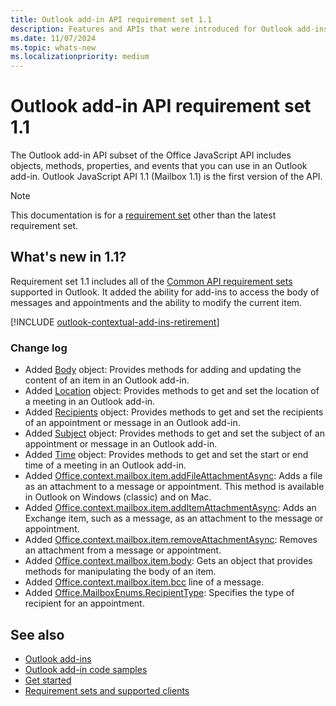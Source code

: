 ```yaml
---
title: Outlook add-in API requirement set 1.1
description: Features and APIs that were introduced for Outlook add-ins and the Office JavaScript APIs as part of Mailbox API 1.1.
ms.date: 11/07/2024
ms.topic: whats-new
ms.localizationpriority: medium
---
```


# Outlook add-in API requirement set 1.1

The Outlook add-in API subset of the Office JavaScript API includes objects, methods, properties, and events that you can use in an Outlook add-in. Outlook JavaScript API 1.1 (Mailbox 1.1) is the first version of the API.

> [!NOTE]
> This documentation is for a [requirement set](../outlook-api-requirement-sets.md) other than the latest requirement set.

## What's new in 1.1?

Requirement set 1.1 includes all of the [Common API requirement sets](../../common/office-add-in-requirement-sets.md) supported in Outlook. It added the ability for add-ins to access the body of messages and appointments and the ability to modify the current item.

[!INCLUDE [outlook-contextual-add-ins-retirement](../../../includes/outlook-contextual-add-ins-retirement.md)]

### Change log

- Added [Body](/javascript/api/outlook/office.body?view=outlook-js-1.1&preserve-view=true) object: Provides methods for adding and updating the content of an item in an Outlook add-in.
- Added [Location](/javascript/api/outlook/office.location?view=outlook-js-1.1&preserve-view=true) object: Provides methods to get and set the location of a meeting in an Outlook add-in.
- Added [Recipients](/javascript/api/outlook/office.recipients?view=outlook-js-1.1&preserve-view=true) object: Provides methods to get and set the recipients of an appointment or message in an Outlook add-in.
- Added [Subject](/javascript/api/outlook/office.subject?view=outlook-js-1.1&preserve-view=true) object: Provides methods to get and set the subject of an appointment or message in an Outlook add-in.
- Added [Time](/javascript/api/outlook/office.time?view=outlook-js-1.1&preserve-view=true) object: Provides methods to get and set the start or end time of a meeting in an Outlook add-in.
- Added [Office.context.mailbox.item.addFileAttachmentAsync](office.context.mailbox.item.md#methods): Adds a file as an attachment to a message or appointment. This method is available in Outlook on Windows (classic) and on Mac.
- Added [Office.context.mailbox.item.addItemAttachmentAsync](office.context.mailbox.item.md#methods): Adds an Exchange item, such as a message, as an attachment to the message or appointment.
- Added [Office.context.mailbox.item.removeAttachmentAsync](office.context.mailbox.item.md#methods): Removes an attachment from a message or appointment.
- Added [Office.context.mailbox.item.body](office.context.mailbox.item.md#properties): Gets an object that provides methods for manipulating the body of an item.
- Added [Office.context.mailbox.item.bcc](office.context.mailbox.item.md#properties) line of a message.
- Added [Office.MailboxEnums.RecipientType](/javascript/api/outlook/office.mailboxenums.recipienttype?view=outlook-js-1.1&preserve-view=true): Specifies the type of recipient for an appointment.

## See also

- [Outlook add-ins](/office/dev/add-ins/outlook/outlook-add-ins-overview)
- [Outlook add-in code samples](https://developer.microsoft.com/outlook/gallery/?filterBy=Outlook,Samples,Add-ins)
- [Get started](/office/dev/add-ins/quickstarts/outlook-quickstart)
- [Requirement sets and supported clients](../outlook-api-requirement-sets.md)
